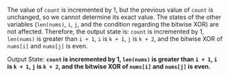 The value of `count` is incremented by 1, but the previous value of `count` is unchanged, so we cannot determine its exact value. The states of the other variables (`len(nums)`, `i`, `j`, and the condition regarding the bitwise XOR) are not affected. Therefore, the output state is: `count` is incremented by 1, `len(nums)` is greater than `i + 1`, `i` is `k + 1`, `j` is `k + 2`, and the bitwise XOR of `nums[i]` and `nums[j]` is even.

Output State: **`count` is incremented by 1, `len(nums)` is greater than `i + 1`, `i` is `k + 1`, `j` is `k + 2`, and the bitwise XOR of `nums[i]` and `nums[j]` is even.**
